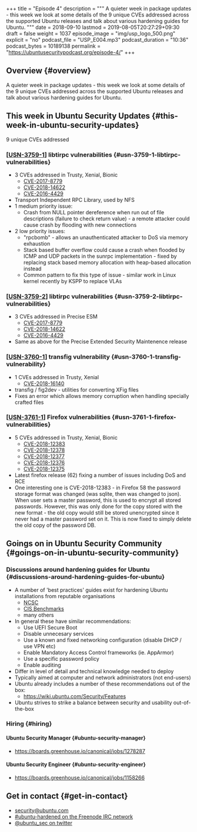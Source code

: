 +++
title = "Episode 4"
description = """
  A quieter week in package updates - this week we look at some details of the 9
  unique CVEs addressed across the supported Ubuntu releases and talk about
  various hardening guides for Ubuntu.
  """
date = 2018-09-10
lastmod = 2019-08-05T20:27:29+09:30
draft = false
weight = 1037
episode_image = "img/usp_logo_500.png"
explicit = "no"
podcast_file = "USP_E004.mp3"
podcast_duration = "10:36"
podcast_bytes = 10189138
permalink = "https://ubuntusecuritypodcast.org/episode-4/"
+++

## Overview {#overview}

A quieter week in package updates - this week we look at some details of the 9
unique CVEs addressed across the supported Ubuntu releases and talk about
various hardening guides for Ubuntu.


## This week in Ubuntu Security Updates {#this-week-in-ubuntu-security-updates}

9 unique CVEs addressed


### [[USN-3759-1](https://usn.ubuntu.com/3759-1/)] libtirpc vulnerabilities {#usn-3759-1-libtirpc-vulnerabilities}

-   3 CVEs addressed in Trusty, Xenial, Bionic
    -   [CVE-2017-8779](https://people.canonical.com/~ubuntu-security/cve/CVE-2017-8779)
    -   [CVE-2018-14622](https://people.canonical.com/~ubuntu-security/cve/CVE-2018-14622)
    -   [CVE-2016-4429](https://people.canonical.com/~ubuntu-security/cve/CVE-2016-4429)
-   Transport Independent RPC Library, used by NFS
-   1 medium priority issue:
    -   Crash from NULL pointer dereference when run out of file descriptions (failure to check return value) - a remote attacker could cause crash by flooding with new connections
-   2 low priority issues:
    -   "rpcbomb" - allows an unauthenticated attacker to DoS via memory exhaustion
    -   Stack based buffer overflow could cause a crash when flooded by ICMP and UDP packets in the sunrpc implementation - fixed by replacing stack based memory allocation with heap-based allocation instead
    -   Common pattern to fix this type of issue - similar work in Linux kernel recently by KSPP to replace VLAs


### [[USN-3759-2](https://usn.ubuntu.com/3759-2/)] libtirpc vulnerabilities {#usn-3759-2-libtirpc-vulnerabilities}

-   3 CVEs addressed in Precise ESM
    -   [CVE-2017-8779](https://people.canonical.com/~ubuntu-security/cve/CVE-2017-8779)
    -   [CVE-2018-14622](https://people.canonical.com/~ubuntu-security/cve/CVE-2018-14622)
    -   [CVE-2016-4429](https://people.canonical.com/~ubuntu-security/cve/CVE-2016-4429)
-   Same as above for the Precise Extended Security Maintenence release


### [[USN-3760-1](https://usn.ubuntu.com/3760-1/)] transfig vulnerability {#usn-3760-1-transfig-vulnerability}

-   1 CVEs addressed in Trusty, Xenial
    -   [CVE-2018-16140](https://people.canonical.com/~ubuntu-security/cve/CVE-2018-16140)
-   transfig / fig2dev - utilities for converting XFig files
-   Fixes an error which allows memory corruption when handling specially crafted files


### [[USN-3761-1](https://usn.ubuntu.com/3761-1/)] Firefox vulnerabilities {#usn-3761-1-firefox-vulnerabilities}

-   5 CVEs addressed in Trusty, Xenial, Bionic
    -   [CVE-2018-12383](https://people.canonical.com/~ubuntu-security/cve/CVE-2018-12383)
    -   [CVE-2018-12378](https://people.canonical.com/~ubuntu-security/cve/CVE-2018-12378)
    -   [CVE-2018-12377](https://people.canonical.com/~ubuntu-security/cve/CVE-2018-12377)
    -   [CVE-2018-12376](https://people.canonical.com/~ubuntu-security/cve/CVE-2018-12376)
    -   [CVE-2018-12375](https://people.canonical.com/~ubuntu-security/cve/CVE-2018-12375)
-   Latest firefox release (62) fixing a number of issues including DoS and RCE
-   One interesting one is CVE-2018-12383 - in Firefox 58 the password storage
    format was changed (was sqlite, then was changed to json). When user sets a
    master password, this is used to encrypt all stored passwords. However, this
    was only done for the copy stored with the new format - the old copy would
    still be stored unencrypted since it never had a master password set on
    it. This is now fixed to simply delete the old copy of the password DB.


## Goings on in Ubuntu Security Community {#goings-on-in-ubuntu-security-community}


### Discussions around hardening guides for Ubuntu {#discussions-around-hardening-guides-for-ubuntu}

-   A number of 'best practices' guides exist for hardening Ubuntu installations from reputable organisations
    -   [NCSC](https://www.ncsc.gov.uk/guidance/eud-security-guidance-ubuntu-1804-lts)
    -   [CIS Benchmarks](https://www.cisecurity.org/benchmark/ubuntu%5Flinux/)
    -   many others
-   In general these have similar recommendations:
    -   Use UEFI Secure Boot
    -   Disable unnecesary services
    -   Use a known and fixed networking configuration (disable DHCP / use VPN etc)
    -   Enable Mandatory Access Control frameworks (ie. AppArmor)
    -   Use a specific password policy
    -   Enable auditing
-   Differ in level of detail and technical knowledge needed to deploy
-   Typically aimed at computer and network administrators (not end-users)
-   Ubuntu already includes a number of these recommendations out of the box:
    -   <https://wiki.ubuntu.com/Security/Features>
-   Ubuntu strives to strike a balance between security and usability out-of-the-box


### Hiring {#hiring}


#### Ubuntu Security Manager {#ubuntu-security-manager}

-   <https://boards.greenhouse.io/canonical/jobs/1278287>


#### Ubuntu Security Engineer {#ubuntu-security-engineer}

-   <https://boards.greenhouse.io/canonical/jobs/1158266>


## Get in contact {#get-in-contact}

-   [security@ubuntu.com](mailto:security@ubuntu.com)
-   [#ubuntu-hardened on the Freenode IRC network](http://webchat.freenode.net?channels=%23ubuntu-hardened&uio=d4)
-   [@ubuntu\_sec on twitter](https://twitter.com/ubuntu%5Fsec)